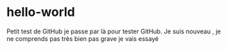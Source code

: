 # hello-world
Petit test de GitHub
je passe par là  pour tester GitHub.
Je suis nouveau , je ne comprends pas très bien pas grave je vais essayé 
